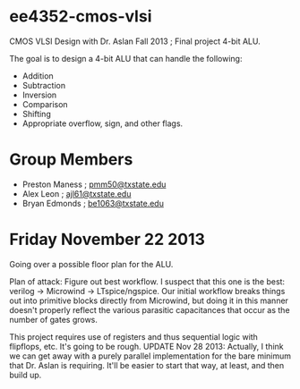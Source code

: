 ee4352-cmos-vlsi
================

CMOS VLSI Design with Dr. Aslan Fall 2013 ; Final project 4-bit ALU.

The goal is to design a 4-bit ALU that can handle the following:

* Addition
* Subtraction
* Inversion
* Comparison
* Shifting
* Appropriate overflow, sign, and other flags.

Group Members
=============

* Preston Maness ; pmm50@txstate.edu
* Alex Leon ; ajl61@txstate.edu
* Bryan Edmonds ; be1063@txstate.edu

Friday November 22 2013
=======================

Going over a possible floor plan for the ALU.

Plan of attack: Figure out best workflow. I suspect that this one is 
the best: verilog -> Microwind -> LTspice/ngspice. Our initial workflow 
breaks things out into primitive blocks directly from Microwind,
but doing it in this manner doesn't properly reflect the various parasitic 
capacitances that occur as the number of gates grows.

This project requires use of registers and thus sequential logic with 
flipflops, etc. It's going to be rough. UPDATE Nov 28 2013: Actually, 
I think we can get away with a purely parallel implementation for the bare
minimum that Dr. Aslan is requiring. It'll be easier to start that way, at
least, and then build up.
